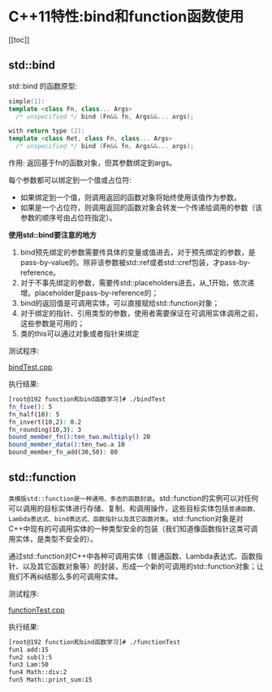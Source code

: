 # C++11特性:bind和function函数使用

[[toc]]

## std::bind

std::bind 的函数原型: 

``` cpp
simple(1): 	
template <class Fn, class... Args>
  /* unspecified */ bind (Fn&& fn, Args&&... args);

with return type (2): 
template <class Ret, class Fn, class... Args>
  /* unspecified */ bind (Fn&& fn, Args&&... args);
```
作用: 返回基于fn的函数对象，但其参数绑定到args。

每个参数都可以绑定到一个值或占位符: 

* 如果绑定到一个值，则调用返回的函数对象将始终使用该值作为参数。
* 如果是一个占位符，则调用返回的函数对象会转发一个传递给调用的参数（该参数的顺序号由占位符指定）。

**使用std::bind要注意的地方**

1. bind预先绑定的参数需要传具体的变量或值进去，对于预先绑定的参数，是pass-by-value的。除非该参数被std::ref或者std::cref包装，才pass-by-reference。
2. 对于不事先绑定的参数，需要传std::placeholders进去，从_1开始，依次递增。placeholder是pass-by-reference的；
3. bind的返回值是可调用实体，可以直接赋给std::function对象； 
4. 对于绑定的指针、引用类型的参数，使用者需要保证在可调用实体调用之前，这些参数是可用的；
5. 类的this可以通过对象或者指针来绑定

测试程序: 

[bindTest.cpp](./src/functionAndbind/bindTest.cpp)

执行结果: 
```bash
[root@192 function和bind函数学习]# ./bindTest
fn_five(): 5
fn_half(10): 5
fn_invert(10,2): 0.2
fn_rounding(10,3): 3
bound_member_fn():ten_two.multiply() 20
bound_member_data():ten_two.a 10
bound_member_fn_add(30,50): 80
```

## std::function
 
`类模版std::function是一种通用、多态的函数封装`。std::function的实例可以对任何可以调用的目标实体进行存储、复制、和调用操作，这些目标实体包括`普通函数、Lambda表达式、bind表达式、函数指针以及其它函数对象`。std::function对象是对C++中现有的可调用实体的一种类型安全的包装（我们知道像函数指针这类可调用实体，是类型不安全的）。

通过std::function对C++中各种可调用实体（普通函数、Lambda表达式、函数指针、以及其它函数对象等）的封装，形成一个新的可调用的std::function对象；让我们不再纠结那么多的可调用实体。

测试程序: 

[functionTest.cpp](./src/functionAndbind/functionTest.cpp)

执行结果: 
```bash
[root@192 function和bind函数学习]# ./functionTest
fun1 add:15
fun2 sub():5
fun3 Lam:50
fun4 Math::div:2
fun5 Math::print_sum:15
```